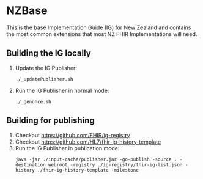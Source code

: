 # NZBase

This is the base Implementation Guide (IG) for New Zealand and contains the most common extensions that most NZ FHIR Implementations will need.

## Building the IG locally

1. Update the IG Publisher:
   ```
   ./_updatePublisher.sh
   ```
2. Run the IG Publisher in normal mode:
   ```
   ./_genonce.sh
   ```
## Building for publishing

1. Checkout https://github.com/FHIR/ig-registry
2. Checkout https://github.com/HL7/fhir-ig-history-template
3. Run the IG Publisher in publication mode:
   ```
   java -jar ./input-cache/publisher.jar -go-publish -source . -destination webroot -registry ./ig-registry/fhir-ig-list.json -history ./fhir-ig-history-template -milestone
   ```